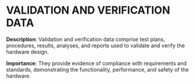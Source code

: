# VALIDATION AND VERIFICATION DATA

**Description**: Validation and verification data comprise test plans, procedures, results, analyses, and reports used to validate and verify the hardware design.

**Importance**: They provide evidence of compliance with requirements and standards, demonstrating the functionality, performance, and safety of the hardware.
